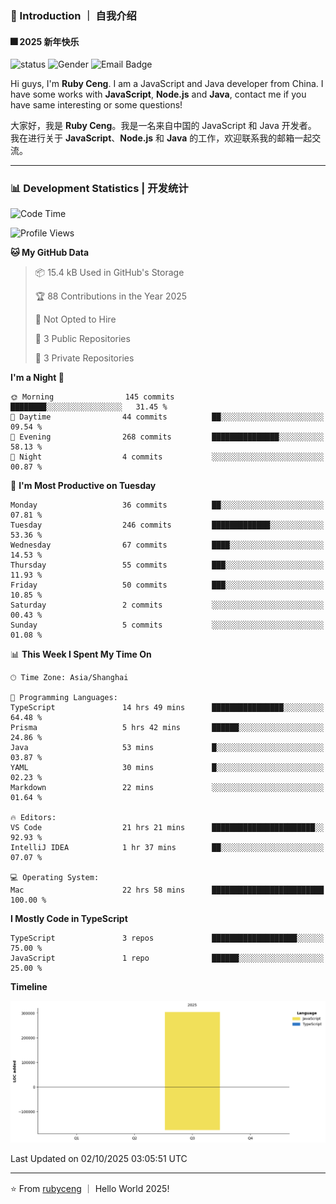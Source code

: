 ### 👋 Introduction ｜ 自我介绍

#### 🎆 2025 新年快乐

![status](https://img.shields.io/badge/status-up-brightgreen)  ![Gender](https://img.shields.io/badge/gender-%F0%9F%A4%B5-lightgrey)  ![Email Badge](https://img.shields.io/badge/Email-rubyceng0326@gmail.com-blue?style=flat-square&logo=gmail&logoColor=white)

Hi guys, I'm **Ruby Ceng**. I am a JavaScript and Java developer from China.
I have some works with **JavaScript**, **Node.js** and **Java**, contact me if you have same interesting or some questions!

大家好，我是 **Ruby Ceng**。我是一名来自中国的 JavaScript 和 Java 开发者。
我在进行关于 **JavaScript**、**Node.js** 和 **Java** 的工作，欢迎联系我的邮箱一起交流。

---

### 📊 Development Statistics | 开发统计

<!--START_SECTION:waka-->
![Code Time](http://img.shields.io/badge/Code%20Time-494%20hrs%205%20mins-blue)

![Profile Views](http://img.shields.io/badge/Profile%20Views-0-blue)

**🐱 My GitHub Data** 

> 📦 15.4 kB Used in GitHub's Storage 
 > 
> 🏆 88 Contributions in the Year 2025
 > 
> 🚫 Not Opted to Hire
 > 
> 📜 3 Public Repositories 
 > 
> 🔑 3 Private Repositories 
 > 
**I'm a Night 🦉** 

```text
🌞 Morning                145 commits         ████████░░░░░░░░░░░░░░░░░   31.45 % 
🌆 Daytime                44 commits          ██░░░░░░░░░░░░░░░░░░░░░░░   09.54 % 
🌃 Evening                268 commits         ███████████████░░░░░░░░░░   58.13 % 
🌙 Night                  4 commits           ░░░░░░░░░░░░░░░░░░░░░░░░░   00.87 % 
```
📅 **I'm Most Productive on Tuesday** 

```text
Monday                   36 commits          ██░░░░░░░░░░░░░░░░░░░░░░░   07.81 % 
Tuesday                  246 commits         █████████████░░░░░░░░░░░░   53.36 % 
Wednesday                67 commits          ████░░░░░░░░░░░░░░░░░░░░░   14.53 % 
Thursday                 55 commits          ███░░░░░░░░░░░░░░░░░░░░░░   11.93 % 
Friday                   50 commits          ███░░░░░░░░░░░░░░░░░░░░░░   10.85 % 
Saturday                 2 commits           ░░░░░░░░░░░░░░░░░░░░░░░░░   00.43 % 
Sunday                   5 commits           ░░░░░░░░░░░░░░░░░░░░░░░░░   01.08 % 
```


📊 **This Week I Spent My Time On** 

```text
🕑︎ Time Zone: Asia/Shanghai

💬 Programming Languages: 
TypeScript               14 hrs 49 mins      ████████████████░░░░░░░░░   64.48 % 
Prisma                   5 hrs 42 mins       ██████░░░░░░░░░░░░░░░░░░░   24.86 % 
Java                     53 mins             █░░░░░░░░░░░░░░░░░░░░░░░░   03.87 % 
YAML                     30 mins             █░░░░░░░░░░░░░░░░░░░░░░░░   02.23 % 
Markdown                 22 mins             ░░░░░░░░░░░░░░░░░░░░░░░░░   01.64 % 

🔥 Editors: 
VS Code                  21 hrs 21 mins      ███████████████████████░░   92.93 % 
IntelliJ IDEA            1 hr 37 mins        ██░░░░░░░░░░░░░░░░░░░░░░░   07.07 % 

💻 Operating System: 
Mac                      22 hrs 58 mins      █████████████████████████   100.00 % 
```

**I Mostly Code in TypeScript** 

```text
TypeScript               3 repos             ███████████████████░░░░░░   75.00 % 
JavaScript               1 repo              ██████░░░░░░░░░░░░░░░░░░░   25.00 % 
```



**Timeline**

![Lines of Code chart](https://raw.githubusercontent.com/rubyceng/rubyceng/main/assets/bar_graph.png)


 Last Updated on 02/10/2025 03:05:51 UTC
<!--END_SECTION:waka-->

---

⭐️ From [rubyceng](https://github.com/rubyceng) ｜ Hello World 2025!
